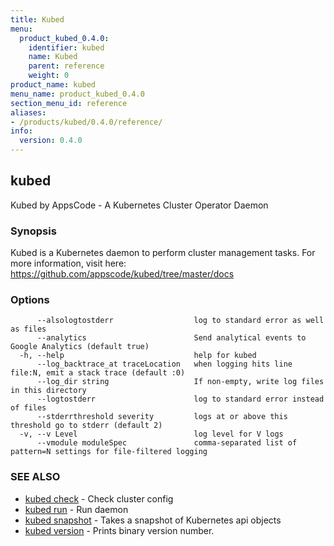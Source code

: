 ```yaml
---
title: Kubed
menu:
  product_kubed_0.4.0:
    identifier: kubed
    name: Kubed
    parent: reference
    weight: 0
product_name: kubed
menu_name: product_kubed_0.4.0
section_menu_id: reference
aliases:
- /products/kubed/0.4.0/reference/
info:
  version: 0.4.0
---
```


## kubed

Kubed by AppsCode - A Kubernetes Cluster Operator Daemon

### Synopsis

Kubed is a Kubernetes daemon to perform cluster management tasks. For more information, visit here: https://github.com/appscode/kubed/tree/master/docs

### Options

```
      --alsologtostderr                  log to standard error as well as files
      --analytics                        Send analytical events to Google Analytics (default true)
  -h, --help                             help for kubed
      --log_backtrace_at traceLocation   when logging hits line file:N, emit a stack trace (default :0)
      --log_dir string                   If non-empty, write log files in this directory
      --logtostderr                      log to standard error instead of files
      --stderrthreshold severity         logs at or above this threshold go to stderr (default 2)
  -v, --v Level                          log level for V logs
      --vmodule moduleSpec               comma-separated list of pattern=N settings for file-filtered logging
```

### SEE ALSO

* [kubed check](/products/kubed/0.4.0/reference/kubed_check)	 - Check cluster config
* [kubed run](/products/kubed/0.4.0/reference/kubed_run)	 - Run daemon
* [kubed snapshot](/products/kubed/0.4.0/reference/kubed_snapshot)	 - Takes a snapshot of Kubernetes api objects
* [kubed version](/products/kubed/0.4.0/reference/kubed_version)	 - Prints binary version number.


